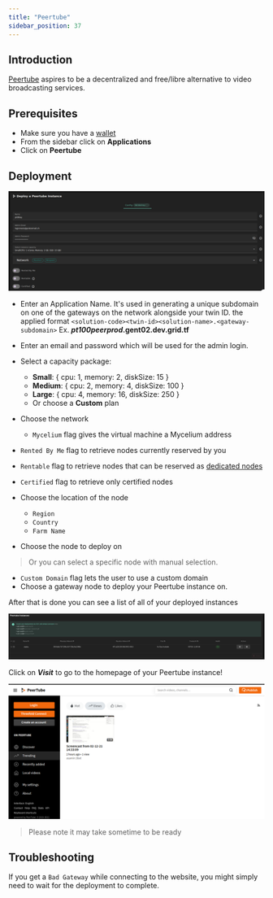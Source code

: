 ```yaml
---
title: "Peertube"
sidebar_position: 37
---
```




## Introduction

[Peertube](https://joinpeertube.org/) aspires to be a decentralized and free/libre alternative to video broadcasting services.

## Prerequisites

- Make sure you have a [wallet](../../wallet_connector)
- From the sidebar click on **Applications**
- Click on **Peertube**

## Deployment

![](./img/solutions_peertube.png)

- Enter an Application Name. It's used in generating a unique subdomain on one of the gateways on the network alongside your twin ID. 
  the applied format `<solution-code><twin-id><solution-name>.<gateway-subdomain>` Ex. ***pt100peerprod*.gent02.dev.grid.tf**
- Enter an email and password which will be used for the admin login.
- Select a capacity package:
    - **Small**: \{ cpu: 1, memory: 2, diskSize: 15 \}
    - **Medium**: \{ cpu: 2, memory: 4, diskSize: 100 \}
    - **Large**: \{ cpu: 4, memory: 16, diskSize: 250 \}
    - Or choose a **Custom** plan
- Choose the network
   - `Mycelium` flag gives the virtual machine a Mycelium address
- `Rented By Me` flag to retrieve nodes currently reserved by you
- `Rentable` flag to retrieve nodes that can be reserved as [dedicated nodes](../node_finder#dedicated-nodes)
- `Certified` flag to retrieve only certified nodes 
- Choose the location of the node
   - `Region`
   - `Country`
   - `Farm Name`

- Choose the node to deploy on
> Or you can select a specific node with manual selection.
- `Custom Domain` flag lets the user to use a custom domain
- Choose a gateway node to deploy your Peertube instance on.

After that is done you can see a list of all of your deployed instances


![](./img/weblet_peertube_listing.png)

Click on ***Visit*** to go to the homepage of your Peertube instance!

![](./img/weblet_peertube_instance.png)

> Please note it may take sometime to be ready

## Troubleshooting

If you get a `Bad Gateway` while connecting to the website, you might simply need to wait for the deployment to complete.